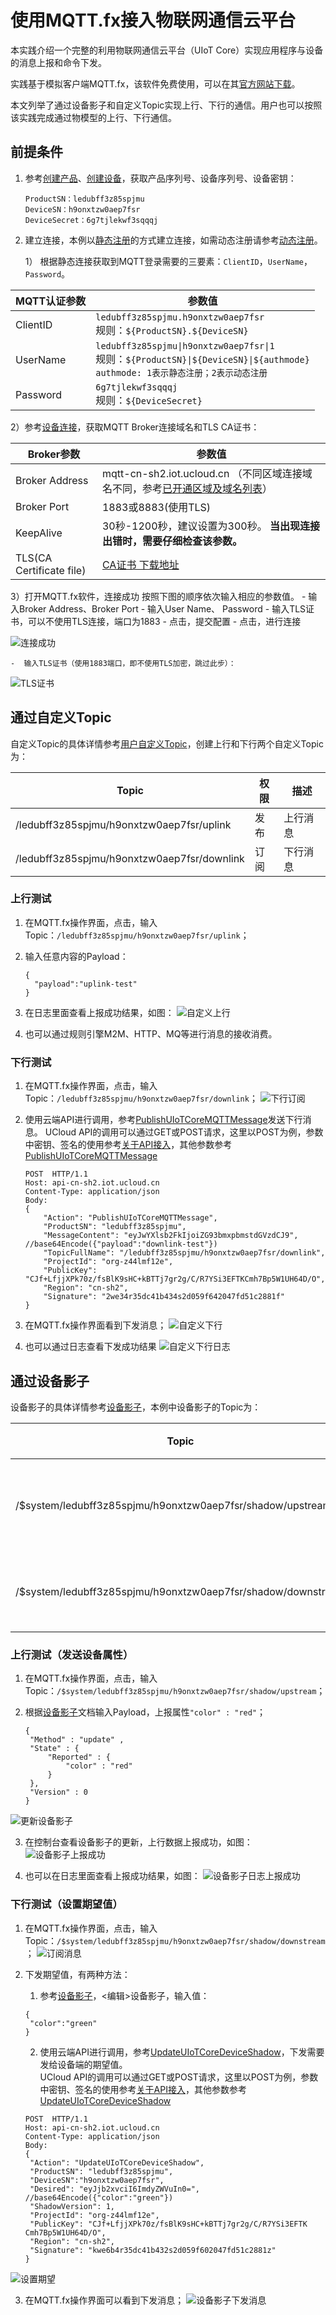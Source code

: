 # 使用MQTT.fx接入物联网通信云平台	

本实践介绍一个完整的利用物联网通信云平台（UIoT Core）实现应用程序与设备的消息上报和命令下发。

实践基于模拟客户端MQTT.fx，该软件免费使用，可以在其[官方网站下载](http://mqttfx.jensd.de/index.php/download)。

本文列举了通过设备影子和自定义Topic实现上行、下行的通信。用户也可以按照该实践完成通过物模型的上行、下行通信。


## 前提条件
1. 参考[创建产品](/iot/uiot-core/console_guide/product_device/create_products\#创建产品)、[创建设备](/iot/uiot-core/console_guide/product_device/create_devcies\#创建设备)，获取产品序列号、设备序列号、设备密钥：
    ```
    ProductSN：ledubff3z85spjmu
    DeviceSN：h9onxtzw0aep7fsr
    DeviceSecret：6g7tjlekwf3sqqqj
    ```

2. 建立连接，本例以[静态注册](/iot/uiot-core/device_develop_guide/authenticate_devices/unique-certificate-per-device_authentication\#静态注册)的方式建立连接，如需动态注册请参考[动态注册](/iot/uiot-core/device_develop_guide/authenticate_devices/unique-certificate-per-product_authentication\#动态注册)。  

   1） 根据静态连接获取到MQTT登录需要的三要素：`ClientID`，`UserName`，`Password`。

MQTT认证参数| 参数值
---|---
ClientID | `ledubff3z85spjmu.h9onxtzw0aep7fsr`<br>规则：`${ProductSN}.${DeviceSN}`
UserName | `ledubff3z85spjmu\|h9onxtzw0aep7fsr\|1`<br>规则：`${ProductSN}\|${DeviceSN}\|${authmode}`<br>`authmode: 1表示静态注册；2表示动态注册`
Password | `6g7tjlekwf3sqqqj`<br>规则：`${DeviceSecret}`

   2）参考[设备连接](/iot/uiot-core/device_develop_guide/deviceconnect/mqttconnect)，获取MQTT Broker连接域名和TLS CA证书：

Broker参数| 参数值
---|---
Broker Address | mqtt-cn-sh2.iot.ucloud.cn （不同区域连接域名不同，参考[已开通区域及域名列表](iot/uiot-core/product_introduction/available_region_url)）
Broker Port | 1883或8883(使用TLS)
KeepAlive | 30秒-1200秒，建议设置为300秒。 **当出现连接出错时，需要仔细检查该参数。**
TLS(CA Certificate file) |[CA证书 下载地址](http://uiot.cn-sh2.ufileos.com/ca-cert.pem)

   3）打开MQTT.fx软件，连接成功
    按照下图的顺序依次输入相应的参数值。
    - 输入Broker Address、Broker Port
    - 输入User Name、 Password
    - 输入TLS证书，可以不使用TLS连接，端口为1883
    - 点击<Apply>，提交配置
    - 点击<Connect>，进行连接
	
![连接成功](/images/连接成功.png)

    -  输入TLS证书（使用1883端口，即不使用TLS加密，跳过此步）：

![TLS证书](/images/TLS证书.png)





## 通过自定义Topic
自定义Topic的具体详情参考[用户自定义Topic](/iot/uiot-core/console_guide/product_device/topic)，创建上行和下行两个自定义Topic为：

Topic | 权限|描述
---|---|---
/ledubff3z85spjmu/h9onxtzw0aep7fsr/uplink |发布|上行消息
/ledubff3z85spjmu/h9onxtzw0aep7fsr/downlink | 订阅| 下行消息



### 上行测试

1. 在MQTT.fx操作界面，点击<Publish>，输入Topic：`/ledubff3z85spjmu/h9onxtzw0aep7fsr/uplink`；

2. 输入任意内容的Payload：
   ```
   {
     "payload":"uplink-test"
   }
   ```

3. 在日志里面查看上报成功结果，如图：
![自定义上行](/images/自定义上行.png)
   
4. 也可以通过规则引擎M2M、HTTP、MQ等进行消息的接收消费。

   


### 下行测试
1. 在MQTT.fx操作界面，点击<Subscribe>，输入Topic：`/ledubff3z85spjmu/h9onxtzw0aep7fsr/downlink`；
![下行订阅](/images/下行订阅.png)   

2. 使用云端API进行调用，参考[PublishUIoTCoreMQTTMessage](/iot/uiot-core/api_guide/messagemgmtapi#PublishUIoTCoreMQTTMessage)发送下行消息。
    UCloud API的调用可以通过GET或POST请求，这里以POST为例，参数中密钥、签名的使用参考[关于API接入](/iot/uiot-core/api_guide/api_guidehelp)，其他参数参考[PublishUIoTCoreMQTTMessage](/iot/uiot-core/api_guide/messagemgmtapi#PublishUIoTCoreMQTTMessage)

    ```
    POST  HTTP/1.1
    Host: api-cn-sh2.iot.ucloud.cn
    Content-Type: application/json
    Body:
    {
    	"Action": "PublishUIoTCoreMQTTMessage",
    	"ProductSN": "ledubff3z85spjmu",
    	"MessageContent": "eyJwYXlsb2FkIjoiZG93bmxpbmstdGVzdCJ9", //base64Encode({"payload":"downlink-test"})
    	"TopicFullName": "/ledubff3z85spjmu/h9onxtzw0aep7fsr/downlink",
    	"ProjectId": "org-z44lmf12e",
    	"PublicKey": "CJf+LfjjXPk70z/fsBlK9sHC+kBTTj7gr2g/C/R7YSi3EFTKCmh7Bp5W1UH64D/O",
    	"Region": "cn-sh2",
    	"Signature": "2we34r35dc41b434s2d059f642047fd51c2881f"
    }
    ```

3. 在MQTT.fx操作界面看到下发消息；
![自定义下行](/images/自定义下行.png)

4. 也可以通过日志查看下发成功结果
![自定义下行日志](/images/自定义下行日志.png)
## 通过设备影子

设备影子的具体详情参考[设备影子](/iot/uiot-core/console_guide/device_shadow/operation_guide\#设备影子相关操作)，本例中设备影子的Topic为：

Topic | 权限|描述
---|---|---
/$system/ledubff3z85spjmu/h9onxtzw0aep7fsr/shadow/upstream |发布|更新设备影子
/$system/ledubff3z85spjmu/h9onxtzw0aep7fsr/shadow/downstream | 订阅| 设置期望值



### 上行测试（发送设备属性）

1. 在MQTT.fx操作界面，点击<Publish>，输入Topic：`/$system/ledubff3z85spjmu/h9onxtzw0aep7fsr/shadow/upstream`；

2. 根据[设备影子](/iot/uiot-core/console_guide/device_shadow/operation_guide\#设备影子相关操作)文档输入Payload，上报属性`"color" : "red"`；
   ```
   { 
    "Method" : "update" , 
    "State" : { 
        "Reported" : { 
            "color" : "red" 
        } 
    }, 
    "Version" : 0 
   }
   ```
![更新设备影子](/images/更新设备影子.png)
   
   
   
3. 在控制台查看设备影子的更新，上行数据上报成功，如图： 
![设备影子上报成功](/images/设备影子上报成功.png)

  

4. 也可以在日志里面查看上报成功结果，如图：
![设备影子日志上报成功](/images/设备影子日志上报成功.png)



### 下行测试（设置期望值）

1. 在MQTT.fx操作界面，点击<Subscribe>，输入Topic：`/$system/ledubff3z85spjmu/h9onxtzw0aep7fsr/shadow/downstream`；
![订阅消息](/images/订阅消息.png)
	
2. 下发期望值，有两种方法：  
   1) 参考[设备影子](/iot/uiot-core/console_guide/device_shadow/operation_guide\#设备影子相关操作)，<编辑>设备影子，输入<Desired>值：

   ```
   {
    "color":"green"
   }
   ```
   2) 使用云端API进行调用，参考[UpdateUIoTCoreDeviceShadow](/iot/uiot-core/api_guide/deviceshadowmgmtapi#UpdateUIoTCoreDeviceShadow)，下发需要发给设备端的期望值。  
   UCloud API的调用可以通过GET或POST请求，这里以POST为例，参数中密钥、签名的使用参考[关于API接入](/iot/uiot-core/api_guide/api_guidehelp)，其他参数参考[UpdateUIoTCoreDeviceShadow](/iot/uiot-core/api_guide/deviceshadowmgmtapi#UpdateUIoTCoreDeviceShadow)
   ```
   POST  HTTP/1.1
   Host: api-cn-sh2.iot.ucloud.cn
   Content-Type: application/json
   Body:
   {
   	"Action": "UpdateUIoTCoreDeviceShadow",
   	"ProductSN": "ledubff3z85spjmu",
   	"DeviceSN":"h9onxtzw0aep7fsr",
   	"Desired": "eyJjb2xvciI6ImdyZWVuIn0=", //base64Encode({"color":"green"})
   	"ShadowVersion": 1,
   	"ProjectId": "org-z44lmf12e",
   	"PublicKey": "CJf+LfjjXPk70z/fsBlK9sHC+kBTTj7gr2g/C/R7YSi3EFTK   Cmh7Bp5W1UH64D/O",
   	"Region": "cn-sh2",
   	"Signature": "kwe6b4r35dc41b432s2d059f602047fd51c2881z"
   }
   ```

   

![设置期望](/images/设置期望.png)

   

3. 在MQTT.fx操作界面可以看到下发消息；
![设备影子下发消息](/images/设备影子下发消息.png)

   